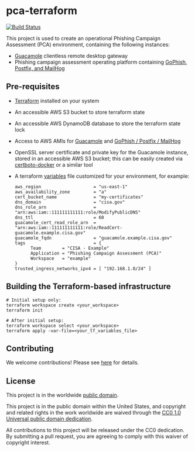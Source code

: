 # pca-terraform #

[![Build Status](https://travis-ci.com/cisagov/pca-terraform.svg?branch=develop)](https://travis-ci.com/cisagov/pca-terraform)

This project is used to create an operational Phishing Campaign Assessment
(PCA) environment, containing the following instances:

- [Guacamole](https://github.com/cisagov/guacamole-packer) clientless remote
  desktop gateway
- Phishing campaign assessment operating platform containing
  [GoPhish, Postfix, and MailHog](https://github.com/cisagov/pca-gophish-composition-packer)

## Pre-requisites ##

- [Terraform](https://www.terraform.io/) installed on your system
- An accessible AWS S3 bucket to store terraform state
- An accessible AWS DynamoDB database to store the terraform state lock
- Access to AWS AMIs for [Guacamole](https://github.com/cisagov/guacamole-packer)
  and [GoPhish / Postfix / MailHog](https://github.com/cisagov/pca-gophish-composition-packer)
- OpenSSL server certificate and private key for the Guacamole instance,
  stored in an accessible AWS S3 bucket; this can be easily created via
  [certboto-docker](https://github.com/cisagov/certboto-docker) or a similar
  tool
- A terraform [variables](variables.tf) file customized for your environment,
  for example:

  ```console
  aws_region                    = "us-east-1"
  aws_availability_zone         = "a"
  cert_bucket_name              = "my-certificates"
  dns_domain                    = "cisa.gov"
  dns_role_arn                  = "arn:aws:iam::111111111111:role/ModifyPublicDNS"
  dns_ttl                       = 60
  guacamole_cert_read_role_arn  = "arn:aws:iam::111111111111:role/ReadCert-guacamole.example.cisa.gov"
  guacamole_fqdn                = "guacamole.example.cisa.gov"
  tags                          = {
        Team        = "CISA - Example"
        Application = "Phishing Campaign Assessment (PCA)"
        Workspace   = "example"
  }
  trusted_ingress_networks_ipv4 = [ "192.168.1.0/24" ]
  ```

## Building the Terraform-based infrastructure ##

```console
# Initial setup only:
terraform workspace create <your_workspace>
terraform init

# After initial setup:
terraform workspace select <your_workspace>
terraform apply -var-file=<your_tf_variables_file>
```

## Contributing ##

We welcome contributions!  Please see [here](CONTRIBUTING.md) for
details.

## License ##

This project is in the worldwide [public domain](LICENSE).

This project is in the public domain within the United States, and
copyright and related rights in the work worldwide are waived through
the [CC0 1.0 Universal public domain
dedication](https://creativecommons.org/publicdomain/zero/1.0/).

All contributions to this project will be released under the CC0
dedication. By submitting a pull request, you are agreeing to comply
with this waiver of copyright interest.
